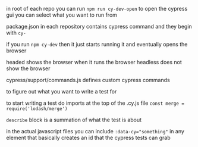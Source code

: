 in root of each repo you can run `npm run cy-dev-open`  to open the cypress gui you can select what you want to run from

package.json in each repository contains cypress command and they begin with `cy-`

if you run `npm cy-dev` then it just starts running it and eventually opens the browser

headed shows the browser when it runs the browser
headless does not show the browser

cypress/support/commands.js defines custom cypress commands

to figure out what you want to write a test for

to start writing a test
do imports at the top of the .cy.js file `const merge = require('lodash/merge')`

`describe` block is a summation of what the test is about

in the actual javascript files you can include `:data-cy="something"` in any element that basically creates an id that the cypress tests can grab
